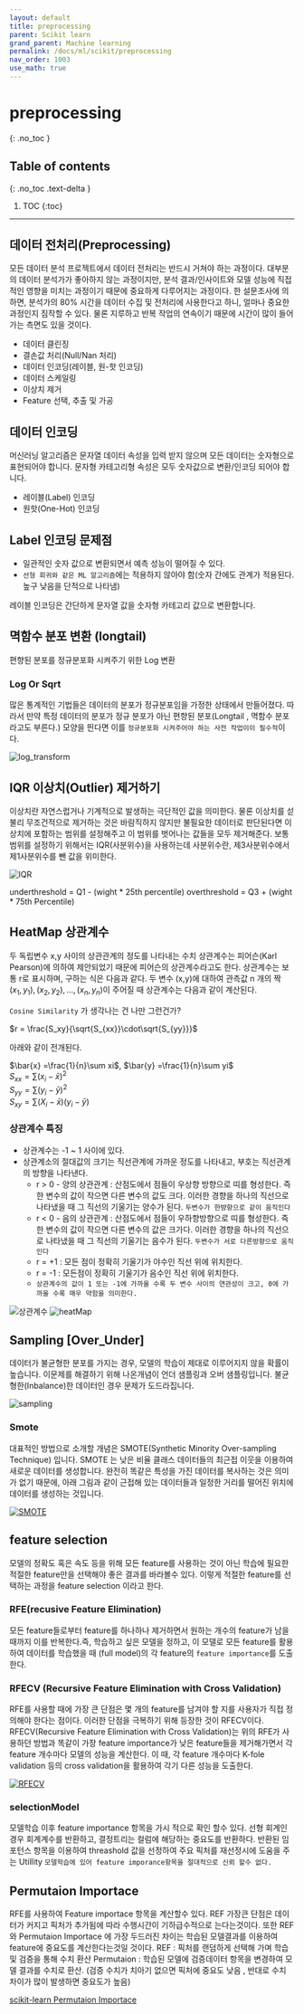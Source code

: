 ```yaml
---
layout: default
title: preprocessing
parent: Scikit learn
grand_parent: Machine learning
permalink: /docs/ml/scikit/preprocessing
nav_order: 1003
use_math: true
---
```


# preprocessing 
{: .no_toc }

## Table of contents
{: .no_toc .text-delta }

1. TOC
{:toc}

---

## 데이터 전처리(Preprocessing)
모든 데이터 분석 프로젝트에서 데이터 전처리는 반드시 거쳐야 하는 과정이다. 대부분의 데이터 분석가가 좋아하지 않는 과정이지만, 분석 결과/인사이트와 모델 성능에 직접적인 영향을 미치는 과정이기 때문에 중요하게 다루어지는 과정이다. 한 설문조사에 의하면, 분석가의 80% 시간을 데이터 수집 및 전처리에 사용한다고 하니, 얼마나 중요한 과정인지 짐작할 수 있다. 물론 지루하고 반복 작업의 연속이기 때문에 시간이 많이 들어가는 측면도 있을 것이다.

* 데이터 클린징 
* 결손값 처리(Null/Nan 처리)
* 데이터 인코딩(레이블, 원-핫 인코딩)
* 데이터 스케일링 
* 이상치 제거
* Feature 선택, 추출 및 가공 

## 데이터 인코딩 
머신러닝 알고리즘은 문자열 데이터 속성을 입력 받지 않으며 모든 데이터는 숫자형으로 표현되어야 합니다. 
문자형 카테고리형 속성은 모두 숫자값으로 변환/인코딩 되어야 합니다. 

* 레이블(Label) 인코딩
* 원핫(One-Hot) 인코딩 


## Label 인코딩 문제점

* 일관적인 숫자 값으로 변환되면서 예측 성능이 떨어질 수 있다.
* `선형 회귀와 같은 ML 알고리즘`에는 적용하지 않아야 함(숫자 간에도 관계가 적용된다. 높구 낮음을 단적으로 나타냄)

<div class="code-example" markdown="1">
레이블 인코딩은 간단하게 문자열 값을 숫자형 카테고리 값으로 변환합니다. 

## 멱함수 분포 변환 (longtail)

편향된 분포를 정규분포화 시켜주기 위한 Log 변환 

### Log Or Sqrt 

많은 통계적인 기법들은 데이터의 분포가 정규분포임을 가정한 상태에서 만들어졌다. 따라서 만약 특정 데이터의 분포가 정규 분포가 아닌 편향된 분포(Longtail , 멱함수 분포 라고도 부른다.) 모양을 띈다면 이를 ``정규분포화 시켜주어야 하는 사전 작업이이 필수적``이다. 

![log_transform](./img/0210_logtrasform.png)


## IQR 이상치(Outlier) 제거하기  

이상치란 자연스럽거나 기계적으로 발생하는 극단적인 값을 의미한다. 물론 이상치를 섣불리 무조건적으로 제거하는 것은 바람직하지 않지만 불필요한 데이터로 판단된다면 이상치에 포함하는 범위를 설정해주고 이 범위를 벗어나는 값들을 모두 제거해준다. 보통 범위를 설정하기 위해서는 IQR(사분위수)을 사용하는데 사분위수란, 제3사분위수에서 제1사분위수를 뺀 값을 위미한다. 

![IQR](./img/0211_IQR.png)

underthreshold = Q1 - (wight * 25th percentile)
overthreshold = Q3 + (wight * 75th Percentile)



## HeatMap 상관계수 
두 독립변수 x,y 사이의 상관관계의 정도를 나타내는 수치 
상관계수는 피어슨(Karl Pearson)에 의하여 제안되었기 때문에 피어슨의 상관계수라고도 한다. 
상관계수는 보통 r로 표시하며, 구하는 식은 다음과 같다. 
두 변수 (x,y)에 대하여 관측값 n 개의 짝 $(x_1,y_1),(x_2,y_2),...,(x_n,y_n)$이 주어질 때 상관계수는 다음과 같이 계산된다. 

``Cosine Similarity`` 가 생각나는 건 나만 그런건가?

$r = \frac{S_xy}{\sqrt{S_{xx}}\cdot\sqrt{S_{yy}}}$

아래와 같이 전개된다. 

$\bar{x} =\frac{1}{n}\sum xi$,  $\bar{y} =\frac{1}{n}\sum yi$ <br>
$S_{xx}=\sum(x_i-\bar{x})^2$<br>
$S_{yy}=\sum(y_i-\bar{y})^2$<br>
$S_{xy}=\sum(X_i-\bar{x})(y_i-\bar{y})$


### 상관계수 특징 

* 상관계수는 -1 ~ 1 사이에 있다. 
* 상관계소의 절대값의 크기는 직선관계에 가까운 정도를 나타내고, 부호는 직선관계의 방향을 나타낸다. 
  * r > 0 - 양의 상관관계 : 산점도에서 점들이 우상향 방향으로 띠를 형성한다. 즉 한 변수의 값이 작으면 다른 변수의 값도 크다. 이러한 경향을 하나의 직선으로 나타냈을 때 그 직선의 기울기는 양수가 된다. ``두변수가 한뱡향으로 같이 움직인다``
  * r < 0 - 음의 상관관계 : 산점도에서 점들이 우하향방향으로 띠를 형성한다. 즉 한 변수의 값이 작으면 다른 변수의 값은 크가다. 이러한 경향을 하나의 직선으로 나타냈을 때 그 직선의 기울기는 음수가 된다. ``두변수가 서로 다른방향으로 움직인다``
  * r = +1 : 모든 점이 정확히 기울기가 야수인 직선 위에 위치한다. 
  * r = -1 : 모든점이 정확히 기울기가 음수인 직선 위에 위치한다. 
  * ``상관계수의 값이 1 또는 -1에 가까울 수록 두 변수 사이의 연관성이 크고, 0에 가까울 수록 매우 약함을 의미한다.``

![상관계수](./img/0212_correlation_coefficient.png)
![heatMap](./img/0213_heatmap.png)


## Sampling [Over_Under]
데이터가 불균형한 분포를 가지는 경우, 모델의 학습이 제대로 이루어지지 않을 확률이 높습니다. 이문제를 해결하기 위해 나온개념이 언더 샘플링과 오버 샘플링입니다. 불균형한(Inbalance)한 데이터인 경우 문제가 도드라집니다. 


![sampling](./img/0214_sampling.png)

### Smote  
대표적인 방법으로 소개할 개념은  SMOTE(Synthetic Minority Over-sampling Technique) 입니다.
SMOTE 는 낮은 비율 클래스 데이터들의 최근접 이웃을 이용하여 새로운 데이터를 생성합니다.
완전히 똑같은 특성을 가진 데이터를 복사하는 것은 의미가 없기 때문에,
아래 그림과 같이 근접해 있는 데이터들과 일정한 거리를 떨어진 위치에 데이터를 생성하는 것입니다.

[![SMOTE](https://img1.daumcdn.net/thumb/R1280x0/?scode=mtistory2&fname=https%3A%2F%2Fblog.kakaocdn.net%2Fdn%2FGaITt%2FbtqGmTl4AeX%2FqkrQ3yl4LjsNyDorwyr5Gk%2Fimg.png)](http://google.com.au/)


## feature selection
모델의 정확도 혹은 속도 등을 위해 모든 feature를 사용하는 것이 아닌 학습에 필요한 적절한 feature만을 선택해야 좋은 결과를 바라볼수 있다. 이렇게 적절한 feature를 선택하는 과정을 feature selection 이라고 한다. 

### RFE(recusive Feature Elimination) 
모든 feature들로부터 feature를 하나하나 제거하면서 원하는 개수의 feature가 남을 때까지 이를 반복한다.즉, 학습하고 싶은 모델을 정하고, 이 모델로 모든 feature를 활용하여 데이터를 학습했을 때 (full model)의 각 feature의 ``feature importance``를 도출한다. 


### RFECV (Recursive Feature Elimination with Cross Validation)
RFE를 사용할 때에 가장 큰 단점은 몇 개의 feature를 남겨야 할 지를 사용자가 직접 정의해야 한다는 점이다. 이러한 단점을 극복하기 위해 등장한 것이 RFECV이다. RFECV(Recursive Feature Elimination with Cross Validation)는 위의 RFE가 사용하던 방법과 똑같이 가장 feature importance가 낮은 feature들을 제거해가면서 각 feature 개수마다 모델의 성능을 계산한다. 이 때, 각 feature 개수마다 K-fole validation 등의 cross validation을 활용하여 각기 다른 성능을 도출한다. 

[![RFECV](https://scikit-learn.org/stable/_images/sphx_glr_plot_rfe_with_cross_validation_001.png)](http://google.com.au/)


### selectionModel 
모델학습 이후 feature importance 항목을 가시 적으로 확인 할수 있다. 선형 회계인 경우 회계계수를 반환하고, 결정트리는 컬럼에 해당하는 중요도를 반환하다. 반환된 임포턴스 항목을 이용하여 threashold 값을 선정하여 주요 픽처를 재선정시에 도움을 주는 Utillity 
``모델학습에 있어 feature imporance항목을 절대적으로 신뢰 할수 없다.``

## Permutaion Importace
RFE를 사용하여 Feature importace 항목을 계산할수 있다. REF 가장큰 단점은 데이터가 커지고 픽처가 추가됨에 따라 수행시간이 기하급수적으로 는다는것이다. 또한 REF 와 Permutaion Importace 에 가장 두드러진 차이는 학습된 모델결과를 이용하여 feature에 중요도를 계산한다는것일 것이다. 
REF : 픽처를 랜덤하게 선택해 가며 학습및 검증을 통해 수치 환산 
Permutaion : 학습된 모델에 검증데이터 항목을 변경하여 모델 결과를 수치로 환산. (검증 수치가 치아기 없으면 픽처에 중요도 낮음 , 반대로 수치 차이가 많이 발생하면 중요도가 높음) 

[scikit-learn Permutaion Importace](https://scikit-learn.org/stable/modules/permutation_importance.html)


